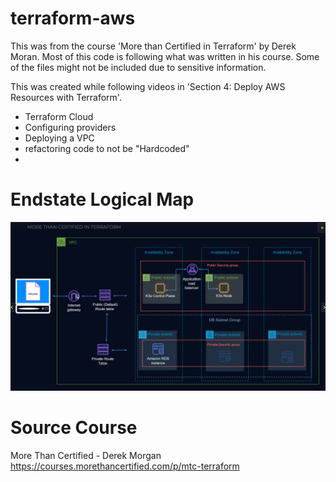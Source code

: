 # terraform-aws
This was from the course 'More than Certified in Terraform' by Derek Moran.  Most of this code is following what was written in his course. Some of the files might not be included due to sensitive information.

This was created while following videos in 'Section 4: Deploy AWS Resources with Terraform'.

- Terraform Cloud
- Configuring providers
- Deploying a VPC
- refactoring code to not be "Hardcoded"
- 

# Endstate Logical Map
![end_state logical map](images/MTC_logical_map.png)








# Source Course
More Than Certified - Derek Morgan\
https://courses.morethancertified.com/p/mtc-terraform
